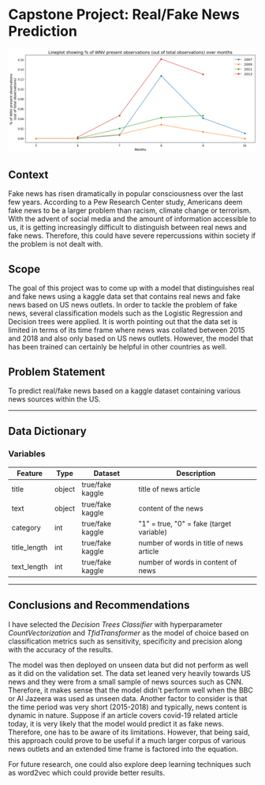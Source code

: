 # Capstone Project: Real/Fake News Prediction

![](https://github.com/shandeep92/dsi14projects/blob/master/project4/plot_images/lineplot_wnvpresent_over_months.png)

## Context 


Fake news has risen dramatically in popular consciousness over the last few years. According to a Pew Research Center study, Americans deem fake news to be a larger problem than racism, climate change or terrorism. With the advent of social media and the amount of information accessible to us, it is getting increasingly difficult to distinguish between real news and fake news. Therefore, this could have severe repercussions within society if the problem is not dealt with.



## Scope

The goal of this project was to come up with a model that distinguishes real and fake news using a kaggle data set that contains real news and fake news based on US news outlets. In order to tackle the problem of fake news, several classification models such as the Logistic Regression and Decision trees were applied. It is worth pointing out that the data set is limited in terms of its time frame where news was collated between 2015 and 2018 and also only based on US news outlets. However, the model that has been trained can certainly be helpful in other countries as well.


## Problem Statement

To predict real/fake news based on a kaggle dataset containing various news sources within the US.


---

## Data Dictionary

### Variables
|Feature|Type|Dataset|Description|
|---|---|---|---|
|title|object|true/fake kaggle|title of news article| 
|text|object|true/fake kaggle|content of the news|
|category|int|true/fake kaggle|"1" = true, "0" = fake (target variable)|
|title_length|int|true/fake kaggle|number of words in title of news article| 
|text_length|int|true/fake kaggle|number of words in content of news|

---


## Conclusions and Recommendations


I have selected the *Decision Trees Classifier* with hyperparameter *CountVectorization* and *TfidTransformer* as the model of choice based on classification metrics such as sensitivity, specificity and precision along with the accuracy of the results.


The model was then deployed on unseen data but did not perform as well as it did on the validation set. The data set leaned very heavily towards US news and they were from a small sample of news sources such as CNN. Therefore, it makes sense that the model didn't perform well when the BBC or Al Jazeera was used as unseen data. Another factor to consider is that the time period was very short (2015-2018) and typically, news content is dynamic in nature. Suppose if an article covers covid-19 related article today, it is very likely that the model would predict it as fake news. Therefore, one has to be aware of its limitations. However, that being said, this approach could prove to be useful if a much larger corpus of various news outlets and an extended time frame is factored into the equation.

For future research, one could also explore deep learning techniques such as word2vec which could provide better results.
